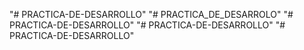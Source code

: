 "# PRACTICA-DE-DESARROLLO" 
"# PRACTICA_DE_DESARROLO" 
"# PRACTICA-DE-DESARROLLO" 
"# PRACTICA-DE-DESARROLLO" 
"# PRACTICA-DE-DESARROLLO" 
